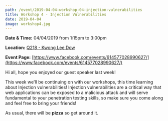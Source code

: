 ```yaml
---
path: /event/2019-04-04-workshop-04-injection-vulnerabilities
title: Workshop 4 - Injection Vulnerabilities
date: 2019-04-04
image: workshop4.jpg
---
```


**Date & Time:** 04/04/2019 from 1:15pm to 3:00pm

**Location:** [Q218 - Kwong Lee Dow](https://maps.unimelb.edu.au/parkville/building/263)

**Event Page:** [https://www.facebook.com/events/614577028990627/](https://www.facebook.com/events/614577028990627/)


Hi all, hope you enjoyed our guest speaker last week! 

This week we'll be continuing on with our workshops, this time learning about Injection vulnerabilities! Injection vulnerabilities are a critical way that web applications can be exposed to a malicious attack and will serve fundamental to your penetration testing skills, so make sure you come along and feel free to bring your friends!

As usual, there will be **pizza** so get around it.